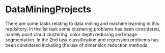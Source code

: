 # DataMiningProjects
There are some tasks relating to data mining and machine learning in this repository.
In the 1st task some clustering problems has been considered, namely point cloud clustering, color depth reducing and image segmentation.
In the 2nd task classification and regression problems has been considered including the use of dimension reduction methods.
